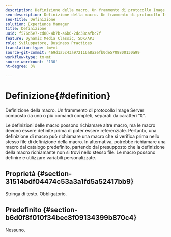 ```yaml
---
description: Definizione della macro. Un frammento di protocollo Image Server composto da uno o più comandi completi, separati da caratteri "&".
seo-description: Definizione della macro. Un frammento di protocollo Image Server composto da uno o più comandi completi, separati da caratteri "&".
seo-title: Definizione
solution: Experience Manager
title: Definizione
uuid: f576d5e7-cd80-4b7b-a6b6-2dc38cafbc7f
feature: Dynamic Media Classic, SDK/API
role: Sviluppatore, Business Practices
translation-type: tm+mt
source-git-commit: 469d1a5c43a972116a8a2efb0de5708800130a99
workflow-type: tm+mt
source-wordcount: '130'
ht-degree: 3%

---
```



# Definizione{#definition}

Definizione della macro. Un frammento di protocollo Image Server composto da uno o più comandi completi, separati da caratteri &quot;&amp;&quot;.

Le definizioni delle macro possono richiamare altre macro, ma le macro devono essere definite prima di poter essere referenziate. Pertanto, una definizione di macro può richiamare una macro che si verifica prima nello stesso file di definizione della macro. In alternativa, potrebbe richiamare una macro dal catalogo predefinito, partendo dal presupposto che la definizione della macro richiamante non si trovi nello stesso file. Le macro possono definire e utilizzare variabili personalizzate.

## Proprietà {#section-31514bdf04474c53a3a1fd5a52417bb9}

Stringa di testo. Obbligatorio.

## Predefinito {#section-b6d0f8f010f34bec8f09134399b870c4}

Nessuno.
